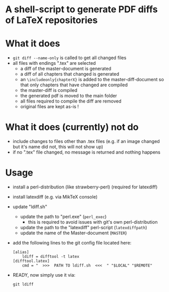 # A shell-script to generate PDF diffs of LaTeX repositories

# What it does

* `git diff --name-only` is called to get all changed files
* all files with endings ".tex" are selected
	* a diff of the master-document is generated
	* a diff of all chapters that changed is generated
	* an `\includeonly{chapterX}` is added to the master-diff-document 
	  so that only chapters that have changed are compiled
	* the master-diff is compiled 
	* the generated pdf is moved to the main folder
	* all files required to compile the diff are removed
	* original files are kept as-is !  


# What it does (currently) not do

* include changes to files other than .tex files
  (e.g. if an image changed but it's name did not, this will not show up)
* if no ".tex" file changed, no message is returned and nothing happens


# Usage

* install a perl-distribution (like strawberry-perl) (required for latexdiff)
* install latexdiff (e.g. via MikTeX console)

* update "ldiff.sh"
	* update the path to "perl.exe" (`perl_exec`) 
		* this is required to avoid issues with git's own perl-distribution
	* update the path to the "latexdiff" perl-script (`latexdiffpath`)
	* update the name of the Master-document (`MASTER`)

* add the following lines to the git config file located here:
	```
	[alias]
		ldiff = difftool -t latex 
	[difftool.latex]
		cmd = "  >>>  PATH TO ldiff.sh  <<<  " "$LOCAL" "$REMOTE"
	```
* READY, now simply use it via:
	```
	git ldiff
	```

